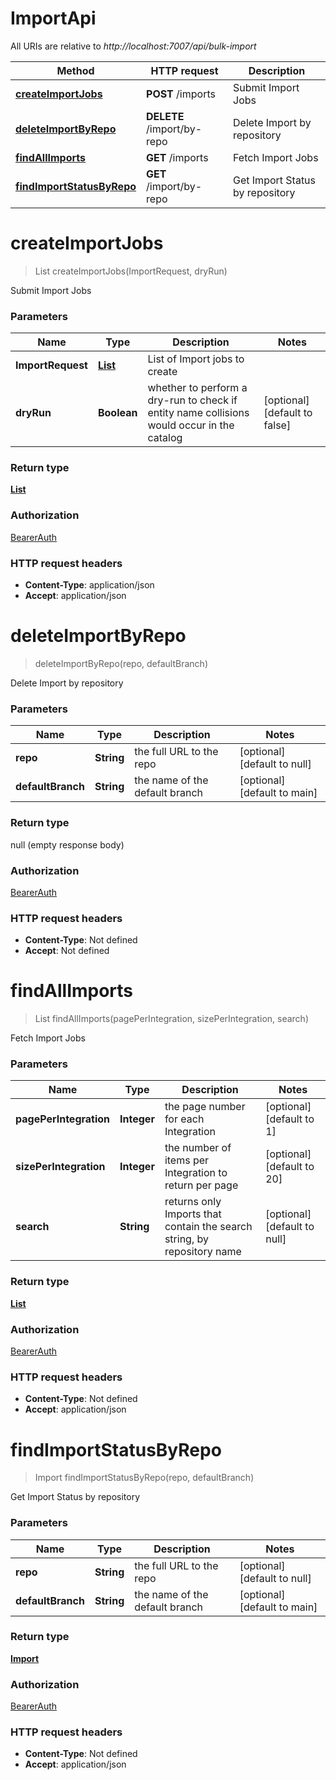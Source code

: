 # ImportApi

All URIs are relative to *http://localhost:7007/api/bulk-import*

| Method | HTTP request | Description |
|------------- | ------------- | -------------|
| [**createImportJobs**](ImportApi.md#createImportJobs) | **POST** /imports | Submit Import Jobs |
| [**deleteImportByRepo**](ImportApi.md#deleteImportByRepo) | **DELETE** /import/by-repo | Delete Import by repository |
| [**findAllImports**](ImportApi.md#findAllImports) | **GET** /imports | Fetch Import Jobs |
| [**findImportStatusByRepo**](ImportApi.md#findImportStatusByRepo) | **GET** /import/by-repo | Get Import Status by repository |


<a name="createImportJobs"></a>
# **createImportJobs**
> List createImportJobs(ImportRequest, dryRun)

Submit Import Jobs

### Parameters

|Name | Type | Description  | Notes |
|------------- | ------------- | ------------- | -------------|
| **ImportRequest** | [**List**](../Models/ImportRequest.md)| List of Import jobs to create | |
| **dryRun** | **Boolean**| whether to perform a dry-run to check if entity name collisions would occur in the catalog | [optional] [default to false] |

### Return type

[**List**](../Models/Import.md)

### Authorization

[BearerAuth](../README.md#BearerAuth)

### HTTP request headers

- **Content-Type**: application/json
- **Accept**: application/json

<a name="deleteImportByRepo"></a>
# **deleteImportByRepo**
> deleteImportByRepo(repo, defaultBranch)

Delete Import by repository

### Parameters

|Name | Type | Description  | Notes |
|------------- | ------------- | ------------- | -------------|
| **repo** | **String**| the full URL to the repo | [optional] [default to null] |
| **defaultBranch** | **String**| the name of the default branch | [optional] [default to main] |

### Return type

null (empty response body)

### Authorization

[BearerAuth](../README.md#BearerAuth)

### HTTP request headers

- **Content-Type**: Not defined
- **Accept**: Not defined

<a name="findAllImports"></a>
# **findAllImports**
> List findAllImports(pagePerIntegration, sizePerIntegration, search)

Fetch Import Jobs

### Parameters

|Name | Type | Description  | Notes |
|------------- | ------------- | ------------- | -------------|
| **pagePerIntegration** | **Integer**| the page number for each Integration | [optional] [default to 1] |
| **sizePerIntegration** | **Integer**| the number of items per Integration to return per page | [optional] [default to 20] |
| **search** | **String**| returns only Imports that contain the search string, by repository name | [optional] [default to null] |

### Return type

[**List**](../Models/Import.md)

### Authorization

[BearerAuth](../README.md#BearerAuth)

### HTTP request headers

- **Content-Type**: Not defined
- **Accept**: application/json

<a name="findImportStatusByRepo"></a>
# **findImportStatusByRepo**
> Import findImportStatusByRepo(repo, defaultBranch)

Get Import Status by repository

### Parameters

|Name | Type | Description  | Notes |
|------------- | ------------- | ------------- | -------------|
| **repo** | **String**| the full URL to the repo | [optional] [default to null] |
| **defaultBranch** | **String**| the name of the default branch | [optional] [default to main] |

### Return type

[**Import**](../Models/Import.md)

### Authorization

[BearerAuth](../README.md#BearerAuth)

### HTTP request headers

- **Content-Type**: Not defined
- **Accept**: application/json

